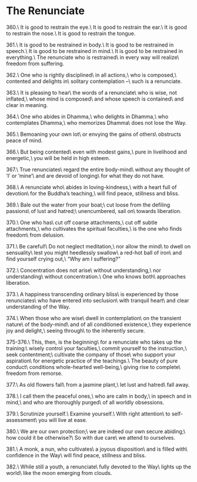 The Renunciate
==============

360.\\
It is good to restrain the eye.\\
It is good to restrain the ear.\\
It is good to restrain the nose.\\
It is good to restrain the tongue.

361.\\
It is good to be restrained in body.\\
It is good to be restrained in speech.\\
It is good to be restrained in mind.\\
It is good to be restrained in everything.\\
The renunciate who is restrained\\
in every way will realize\\
freedom from suffering.

362.\\
One who is rightly disciplined\\
in all actions,\\
who is composed,\\
contented and delights in\\
solitary contemplation –\\
such is a renunciate.

363.\\
It is pleasing to hear\\
the words of a renunciate\\
who is wise, not inflated,\\
whose mind is composed\\
and whose speech is contained\\
and clear in meaning.

364.\\
One who abides in Dhamma,\\
who delights in Dhamma,\\
who contemplates Dhamma,\\
who memorizes Dhamma\\
does not lose the Way.

365.\\
Bemoaning your own lot\\
or envying the gains of others\\
obstructs peace of mind.

366.\\
But being contented\\
even with modest gains,\\
pure in livelihood and energetic,\\
you will be held in high esteem.

367.\\
True renunciates\\
regard the entire body-mind\\
without any thought of ’I’ or ’mine’\\
and are devoid of longing\\
for what they do not have.

368.\\
A renunciate who\\
abides in loving-kindness,\\
with a heart full of devotion\\
for the Buddha’s teaching,\\
will find peace, stillness and bliss.

369.\\
Bale out the water from your boat;\\
cut loose from the defiling passions\\
of lust and hatred;\\
unencumbered, sail on\\
towards liberation.

370.\\
One who has\\
cut off coarse attachments,\\
cut off subtle attachments,\\
who cultivates the spiritual faculties,\\
is the one who finds freedom\\
from delusion.

371.\\
Be careful!\\
Do not neglect meditation,\\
nor allow the mind\\
to dwell on sensuality\\
lest you might heedlessly swallow\\
a red-hot ball of iron\\
and find yourself crying out,\\
“Why am I suffering?”

372.\\
Concentration does not arise\\
without understanding,\\
nor understanding\\
without concentration.\\
One who knows both\\
approaches liberation.

373.\\
A happiness transcending ordinary bliss\\
is experienced by those renunciates\\
who have entered into seclusion\\
with tranquil heart\\
and clear understanding of the Way.

374.\\
When those who are wise\\
dwell in contemplation\\
on the transient nature\\
of the body-mind\\
and of all conditioned existence,\\
they experience joy and delight,\\
seeing through\\
to the inherently secure.

375-376.\\
This, then, is the beginning\\
for a renunciate who takes up the training:\\
wisely control your faculties,\\
commit yourself to the instruction,\\
seek contentment;\\
cultivate the company of those\\
who support your aspiration\\
for energetic practice of the teachings.\\
The beauty of pure conduct\\
conditions whole-hearted well-being,\\
giving rise to complete\\
freedom from remorse.

377.\\
As old flowers fall\\
from a jasmine plant,\\
let lust and hatred\\
fall away.

378.\\
I call them the peaceful ones,\\
who are calm in body,\\
in speech and in mind,\\
and who are thoroughly purged\\
of all worldly obsessions.

379.\\
Scrutinize yourself.\\
Examine yourself.\\
With right attention\\
to self-assessment\\
you will live at ease.

380.\\
We are our own protection;\\
we are indeed our own secure abiding;\\
how could it be otherwise?\\
So with due care\\
we attend to ourselves.

381.\\
A monk, a nun, who cultivates\\
a joyous disposition\\
and is filled with\\
confidence in the Way\\
will find peace, stillness and bliss.

382.\\
While still a youth, a renunciate\\
fully devoted to the Way\\
lights up the world\\
like the moon emerging from clouds.

